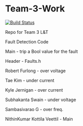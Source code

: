# Team-3-Work
[![Build Status](https://travis-ci.com/Ksoccer/Team-3-Work.svg?branch=master)](https://travis-ci.com/Ksoccer/Team-3-Work)


Repo for Team 3 L&amp;T


Fault Detection Code


Main - trip a Bool value for the fault


Header - Faults.h


Robert Furlong - over voltage



Tae Kim - under current




Kyle Jernigan - over current 




Subhakanta Swain - under voltage




Sambasivarao G - over freq.




NithinKumar Kottila Veettil - Main 
